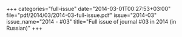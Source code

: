 +++
categories="full-issue"
date="2014-03-01T00:27:53+03:00"
file="pdf/2014/03/2014-03-full-issue.pdf"
issue="2014-03"
issue_name="2014 - #03"
title="Full issue of journal #03 in 2014 (in Russian)"
+++